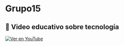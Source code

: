# Grupo15
## 🎥 Video educativo sobre tecnología

[![Ver en YouTube](https://img.youtube.com/vi/w5x752dSf9w/0.jpg)](https://www.youtube.com/watch?v=w5x752dSf9w)
